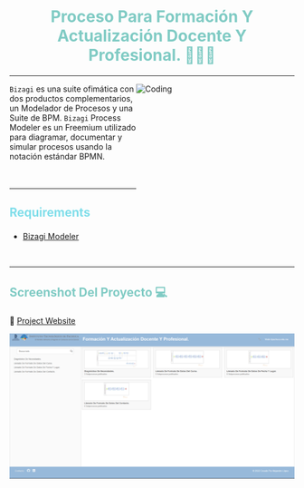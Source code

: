 # <h1 align="center" style="color: #80cbc4;"> Proceso Para Formación Y Actualización Docente Y Profesional. 👨🏻‍💻 </h1> <hr>  

<img align="right" alt="Coding" width="280" height="200" src="https://teateam.github.io/MPNGuide/assets/img/studio/01-AbrirBizagiStudio.gif">

`Bizagi` es una suite ofimática con dos productos complementarios, un Modelador de Procesos y una Suite de BPM. `Bizagi` Process Modeler es un Freemium utilizado para diagramar, documentar y simular procesos usando la notación estándar BPMN.​ 
<br>  <br>  <br>   
<hr>  

## <p align="left" style="color: #80deea;"> Requirements </p>

- [Bizagi Modeler](https://www.bizagi.com/es/plataforma/modeler) 

 <br>  
<hr>  

## <p align="left" style="color: #80cbc4;"> Screenshot Del Proyecto 💻 </p>

🔶 [Project Website](https://alejandro-lopez.futuretecware.com/Formato-Para-El-Diagnostico-De-Necesidades/#list/)

![Screenshot](assets/img/Screenshot.png)